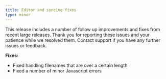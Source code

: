 ```yaml
---
title: Editor and syncing fixes
type: minor
---
```

This release includes a number of follow up improvements and fixes from recent large releases. Thank you for reporting these issues and your patience while we resolved them. Contact support if you have any further issues or feedback.

**Fixes:**

* Fixed handling filenames that are over a certain length
* Fixed a number of minor Javascript errors